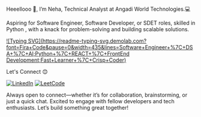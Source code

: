 Heeellooo 👋, I’m Neha, Technical Analyst at Angadi World Technologies.💻

Aspiring for Software Engineer, Software Developer, or SDET roles, skilled in Python , with a knack for problem-solving and building scalable solutions.

[![Typing SVG](https://readme-typing-svg.demolab.com?font=Fira+Code&pause=0&width=435&lines=Software+Engineer+%7C+DSA+%7C+AI;Python+%7C+REACT+%7C+FrontEnd Development;Fast+Learner+%7C+Crisp+Coder)](https://git.io/typing-svg)


Let's Connect 😊


[![LinkedIn](https://img.shields.io/badge/LinkedIn-0A66C2?style=for-the-badge&logo=linkedin&logoColor=white&labelColor=blue)](https://www.linkedin.com/in/neha-konakalla-733072a5/)
[![LeetCode](https://img.shields.io/badge/LeetCode-FFA116?style=for-the-badge&logo=leetcode&logoColor=white&labelColor=orange)](https://leetcode.com/u/neha_konakalla/)

Always open to connect—whether it’s for collaboration, brainstorming, or just a quick chat. Excited to engage with fellow developers and tech enthusiasts. Let’s build something great together!

